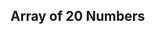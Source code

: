 <!DOCTYPE html>
<html>
<head>
  <title>Array of 20 Numbers</title>
</head>
<body>

  <h2>Array of 20 Numbers</h2>
  <p id="numbersOutput"></p>

  <script>
    // Create an array of 20 numbers (1 to 20)
    let numbers = [];
    for (let i = 1; i <= 20; i++) {
      numbers.push(i);
    }

    // Display the numbers in the browser
    document.getElementById("numbersOutput").innerHTML = "Numbers: " + numbers.join(", ");

    // Also log to console
    console.log("Array of 20 Numbers:", numbers);
  </script>

</body>
</html>
